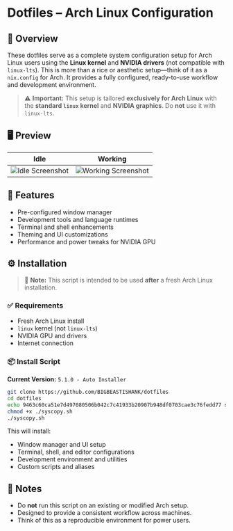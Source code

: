 # Dotfiles – Arch Linux Configuration

## 🎯 Overview

These dotfiles serve as a complete system configuration setup for Arch Linux users using the **Linux kernel** and **NVIDIA drivers** (not compatible with `linux-lts`). This is more than a rice or aesthetic setup—think of it as a `nix.config` for Arch. It provides a fully configured, ready-to-use workflow and development environment.

> ⚠️ **Important:** This setup is tailored **exclusively for Arch Linux** with the **standard `linux` kernel** and **NVIDIA graphics**. Do **not** use it with `linux-lts`.

## 🖥️ Preview

| Idle | Working |
|------|---------|
| ![Idle Screenshot](/Preview/idle.png) | ![Working Screenshot](/Preview/working.png) |

## 🧩 Features

- Pre-configured window manager
- Development tools and language runtimes
- Terminal and shell enhancements
- Theming and UI customizations
- Performance and power tweaks for NVIDIA GPU

## ⚙️ Installation

> 📝 **Note:** This script is intended to be used **after** a fresh Arch Linux installation.

### ✅ Requirements

- Fresh Arch Linux install
- `linux` kernel (not `linux-lts`)
- NVIDIA GPU and drivers
- Internet connection

### 📦 Install Script

**Current Version:** `5.1.0 - Auto Installer`

```bash
git clone https://github.com/BIGBEASTISHANK/dotfiles
cd dotfiles
echo 9463c60ca51e7d497080506b042c7c41933b20907b948df0703cae3c76fedd77 syscopy.sh | sha256sum -c
chmod +x ./syscopy.sh
./syscopy.sh
```

This will install:
- Window manager and UI setup
- Terminal, shell, and editor configurations
- Development environment and utilities
- Custom scripts and aliases

## 📎 Notes

- Do **not** run this script on an existing or modified Arch setup.
- Designed to provide a consistent workflow across machines.
- Think of this as a reproducible environment for power users.

